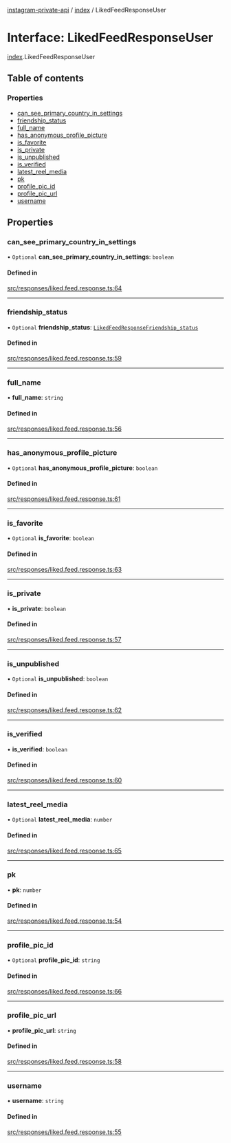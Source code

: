 [instagram-private-api](../../README.md) / [index](../../modules/index.md) / LikedFeedResponseUser

# Interface: LikedFeedResponseUser

[index](../../modules/index.md).LikedFeedResponseUser

## Table of contents

### Properties

- [can\_see\_primary\_country\_in\_settings](LikedFeedResponseUser.md#can_see_primary_country_in_settings)
- [friendship\_status](LikedFeedResponseUser.md#friendship_status)
- [full\_name](LikedFeedResponseUser.md#full_name)
- [has\_anonymous\_profile\_picture](LikedFeedResponseUser.md#has_anonymous_profile_picture)
- [is\_favorite](LikedFeedResponseUser.md#is_favorite)
- [is\_private](LikedFeedResponseUser.md#is_private)
- [is\_unpublished](LikedFeedResponseUser.md#is_unpublished)
- [is\_verified](LikedFeedResponseUser.md#is_verified)
- [latest\_reel\_media](LikedFeedResponseUser.md#latest_reel_media)
- [pk](LikedFeedResponseUser.md#pk)
- [profile\_pic\_id](LikedFeedResponseUser.md#profile_pic_id)
- [profile\_pic\_url](LikedFeedResponseUser.md#profile_pic_url)
- [username](LikedFeedResponseUser.md#username)

## Properties

### can\_see\_primary\_country\_in\_settings

• `Optional` **can\_see\_primary\_country\_in\_settings**: `boolean`

#### Defined in

[src/responses/liked.feed.response.ts:64](https://github.com/Nerixyz/instagram-private-api/blob/0e0721c/src/responses/liked.feed.response.ts#L64)

___

### friendship\_status

• `Optional` **friendship\_status**: [`LikedFeedResponseFriendship_status`](LikedFeedResponseFriendship_status.md)

#### Defined in

[src/responses/liked.feed.response.ts:59](https://github.com/Nerixyz/instagram-private-api/blob/0e0721c/src/responses/liked.feed.response.ts#L59)

___

### full\_name

• **full\_name**: `string`

#### Defined in

[src/responses/liked.feed.response.ts:56](https://github.com/Nerixyz/instagram-private-api/blob/0e0721c/src/responses/liked.feed.response.ts#L56)

___

### has\_anonymous\_profile\_picture

• `Optional` **has\_anonymous\_profile\_picture**: `boolean`

#### Defined in

[src/responses/liked.feed.response.ts:61](https://github.com/Nerixyz/instagram-private-api/blob/0e0721c/src/responses/liked.feed.response.ts#L61)

___

### is\_favorite

• `Optional` **is\_favorite**: `boolean`

#### Defined in

[src/responses/liked.feed.response.ts:63](https://github.com/Nerixyz/instagram-private-api/blob/0e0721c/src/responses/liked.feed.response.ts#L63)

___

### is\_private

• **is\_private**: `boolean`

#### Defined in

[src/responses/liked.feed.response.ts:57](https://github.com/Nerixyz/instagram-private-api/blob/0e0721c/src/responses/liked.feed.response.ts#L57)

___

### is\_unpublished

• `Optional` **is\_unpublished**: `boolean`

#### Defined in

[src/responses/liked.feed.response.ts:62](https://github.com/Nerixyz/instagram-private-api/blob/0e0721c/src/responses/liked.feed.response.ts#L62)

___

### is\_verified

• **is\_verified**: `boolean`

#### Defined in

[src/responses/liked.feed.response.ts:60](https://github.com/Nerixyz/instagram-private-api/blob/0e0721c/src/responses/liked.feed.response.ts#L60)

___

### latest\_reel\_media

• `Optional` **latest\_reel\_media**: `number`

#### Defined in

[src/responses/liked.feed.response.ts:65](https://github.com/Nerixyz/instagram-private-api/blob/0e0721c/src/responses/liked.feed.response.ts#L65)

___

### pk

• **pk**: `number`

#### Defined in

[src/responses/liked.feed.response.ts:54](https://github.com/Nerixyz/instagram-private-api/blob/0e0721c/src/responses/liked.feed.response.ts#L54)

___

### profile\_pic\_id

• `Optional` **profile\_pic\_id**: `string`

#### Defined in

[src/responses/liked.feed.response.ts:66](https://github.com/Nerixyz/instagram-private-api/blob/0e0721c/src/responses/liked.feed.response.ts#L66)

___

### profile\_pic\_url

• **profile\_pic\_url**: `string`

#### Defined in

[src/responses/liked.feed.response.ts:58](https://github.com/Nerixyz/instagram-private-api/blob/0e0721c/src/responses/liked.feed.response.ts#L58)

___

### username

• **username**: `string`

#### Defined in

[src/responses/liked.feed.response.ts:55](https://github.com/Nerixyz/instagram-private-api/blob/0e0721c/src/responses/liked.feed.response.ts#L55)

